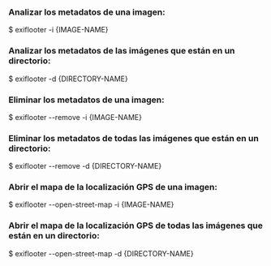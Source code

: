 ### Analizar los metadatos de una imagen:
$ exiflooter -i {IMAGE-NAME}
### Analizar los metadatos de las imágenes que están en un directorio:
$ exiflooter -d {DIRECTORY-NAME}
### Eliminar los metadatos de una imagen:
$ exiflooter --remove -i {IMAGE-NAME}
### Eliminar los metadatos de todas las imágenes que están en un directorio:
$ exiflooter --remove -d {DIRECTORY-NAME}
### Abrir el mapa de la localización GPS de una imagen:
$ exiflooter --open-street-map -i {IMAGE-NAME}
### Abrir el mapa de la localización GPS de todas las imágenes que están en un directorio:
$ exiflooter --open-street-map -d {DIRECTORY-NAME}